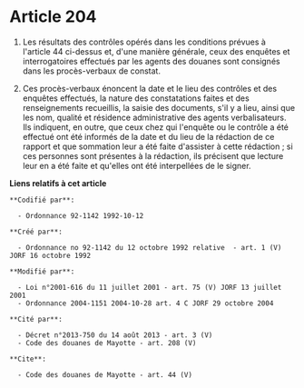 # Article 204

1. Les résultats des contrôles opérés dans les conditions prévues à l'article 44 ci-dessus et, d'une manière générale, ceux
des enquêtes et interrogatoires effectués par les agents des douanes sont consignés dans les procès-verbaux de constat.

2. Ces procès-verbaux énoncent la date et le lieu des contrôles et des enquêtes effectués, la nature des constatations faites
et des renseignements recueillis, la saisie des documents, s'il y a lieu, ainsi que les nom, qualité et résidence
administrative des agents verbalisateurs. Ils indiquent, en outre, que ceux chez qui l'enquête ou le contrôle a été effectué
ont été informés de la date et du lieu de la rédaction de ce rapport et que sommation leur a été faite d'assister à cette
rédaction ; si ces personnes sont présentes à la rédaction, ils précisent que lecture leur en a été faite et qu'elles ont été
interpellées de le signer.

**Liens relatifs à cet article**

	**Codifié par**:

	  - Ordonnance 92-1142 1992-10-12

	**Créé par**:

	  - Ordonnance no 92-1142 du 12 octobre 1992 relative  - art. 1 (V) JORF 16 octobre 1992

	**Modifié par**:

	  - Loi n°2001-616 du 11 juillet 2001 - art. 75 (V) JORF 13 juillet 2001
	  - Ordonnance 2004-1151 2004-10-28 art. 4 C JORF 29 octobre 2004

	**Cité par**:

	  - Décret n°2013-750 du 14 août 2013 - art. 3 (V)
	  - Code des douanes de Mayotte - art. 208 (V)

	**Cite**:

	  - Code des douanes de Mayotte - art. 44 (V)
